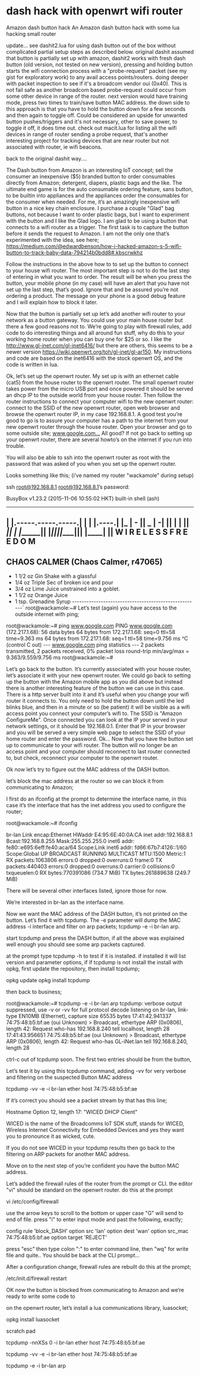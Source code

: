 # dash hack with openwrt wifi router
Amazon dash button hack
An Amazon dash button hack with some lua hacking small router

update... see dashit2.lua for using dash button out of the box without complicated partial setup steps as described below.  original dashit assumed that button is partially set up with amazon, dashit2 works with fresh dash button (old version, not tested on new version), pressing and holding button starts the wifi connection process with a "probe-request" packet (see my gist for exploratory work) to any avail access points/routers.  doing deeper with packet inspection to see if it's a broadcom vendor oui (0x40).  This is not fail safe as another broadcom based probe-request could occur from some other device in range of the router. next version would have training mode, press two times to train/save button MAC address. the down side to this approach is that you have to hold the button down for a few seconds and then again to toggle off.  Could be considered an upside for unwanted button pushes/triggers and it's not necessary, other to save power, to toggle it off, it does time out.   check out macit.lua for listing all the wifi devices in range of router sending a probe request, that's another interesting project for tracking devices that are near router but not associated with router, ie wifi beacons.

back to the original dashit way....


The Dash button from Amazon is an interesting IoT concept; sell the consumer an inexpensive ($5) branded button to order consumables directly from Amazon; detergent, diapers, plastic bags and the like. The ultimate end game is for the auto consumable ordering feature, sans button, to be builtin into appliances and the appliances order the consumables for the consumer when needed. For me, it’s an amazingly inexpensive wifi button in a nice key chain enclosure. I purchase a couple "Glad" bag buttons, not because I want to order plastic bags, but I want to experiment with the button and I like the Glad logo. I am glad to be using a button that connects to a wifi router as a trigger. The first task is to capture the button before it sends the request to Amazon. I am not the only one that’s experimented with the idea, see here; https://medium.com/@edwardbenson/how-i-hacked-amazon-s-5-wifi-button-to-track-baby-data-794214b0bdd8#.kbscrwkhz

Follow the instructions in the above how to to set up the button to connect to your house wifi router. The most important step is not to do the last step of entering in what you want to order. The result will be when you press the button, your mobile phone (in my case) will have an alert that you have not set up the last step, that’s good. Ignore that and be assured you’re not ordering a product. The message on your phone is a good debug feature and I will explain how to block it later.

Now that the button is partially set up let’s add another wifi router to your network as a button gateway. You could use your main house router but there a few good reasons not to. We’re going to play with firewall rules, add code to do interesting things and all around fun stuff, why do this to your working home router when you can buy one for $25 or so. I like the http://www.gl-inet.com/gl-inet6416/ but there are others, this seems to be a newer version https://wiki.openwrt.org/toh/gl-inet/gl-ar150. My instructions and code are based on the inet6416 with the stock openwrt OS, and the code is written in lua.

Ok, let’s set up the openwrt router. My set up is with an ethernet cable (cat5) from the house router to the openwrt router. The small openwrt router takes power from the micro USB port and once powered it should be served an dhcp IP to the outside world from your house router. Then follow the router instructions to connect your computer wifi to the new openwrt router: connect to the SSID of the new openwrt router, open web browser and browse the openwrt router IP, in my case 192.168.8.1. A good test you’re good to go is to assure your computer has a path to the internet from your new openwrt router through the house router. Open your browser and go to some outside site; www.google.com…​ All good? If not go back to setting up your openwrt router, there are several howto’s on the internet if you run into trouble.

You will also be able to ssh into the openwrt router as root with the password that was asked of you when you set up the openwrt router.

Looks something like this; (i’ve named my router "wackamole" during setup)

ssh root@192.168.8.1 root@192.168.8.1’s password:

BusyBox v1.23.2 (2015-11-06 10:55:02 HKT) built-in shell (ash)

  _______                     ________        __
 |       |.-----.-----.-----.|  |  |  |.----.|  |_
 |   -   ||  _  |  -__|     ||  |  |  ||   _||   _|
 |_______||   __|_____|__|__||________||__|  |____|
          |__| W I R E L E S S   F R E E D O M
 -----------------------------------------------------
 CHAOS CALMER (Chaos Calmer, r47065)
 -----------------------------------------------------
  * 1 1/2 oz Gin            Shake with a glassful
  * 1/4 oz Triple Sec       of broken ice and pour
  * 3/4 oz Lime Juice       unstrained into a goblet.
  * 1 1/2 oz Orange Juice
  * 1 tsp. Grenadine Syrup
 -----------------------------------------------------`
root@wackamole:~#
Let’s test (again) you have access to the outside internet with ping;

root@wackamole:~# ping www.google.com PING www.google.com (172.217.1.68): 56 data bytes 64 bytes from 172.217.1.68: seq=0 ttl=58 time=9.363 ms 64 bytes from 172.217.1.68: seq=1 ttl=58 time=9.756 ms ^C (control C out) --- www.google.com ping statistics --- 2 packets transmitted, 2 packets received, 0% packet loss round-trip min/avg/max = 9.363/9.559/9.756 ms root@wackamole:~#

Let’s go back to the button. It’s currently associated with your house router, let’s associate it with your new openwrt router. We could go back to setting up the button with the Amazon mobile app as you did above but instead there is another interesting feature of the button we can use in this case. There is a http server built into it and it’s useful when you change your wifi router it connects to. You only need to hold the button down until the led blinks blue, and then in a minute or so (be patient) it will be visible as a wifi access point you connect your computer’s wifi to. The SSID is "Amazon ConfigureMe". Once connected you can look at the IP your served in your network settings, or it should be 192.168.0.1. Enter that IP in your browser and you will be served a very simple web page to select the SSID of your home router and enter the password. Ok…​ Now that you have the button set up to communicate to your wifi router. The button will no longer be an access point and your computer should reconnect to last router connected to, but check, reconnect your computer to the openwrt router.

Ok now let’s try to figure out the MAC address of the DASH button.

let’s block the mac address at the router so we can block it from communicating to Amazon;

I first do an ifconfig at the prompt to determine the interface name, in this case it’s the interface that has the inet address you used to configure the router;

root@wackamole:~# ifconfig

br-lan Link encap:Ethernet HWaddr E4:95:6E:40:0A:CA inet addr:192.168.8.1 Bcast:192.168.8.255 Mask:255.255.255.0 inet6 addr: fe80::e695:6eff:fe40:aca/64 Scope:Link inet6 addr: fd66:67b7:4126::1/60 Scope:Global UP BROADCAST RUNNING MULTICAST MTU:1500 Metric:1 RX packets:1063806 errors:0 dropped:0 overruns:0 frame:0 TX packets:440403 errors:0 dropped:0 overruns:0 carrier:0 collisions:0 txqueuelen:0 RX bytes:770391086 (734.7 MiB) TX bytes:261889638 (249.7 MiB)

There will be several other interfaces listed, ignore those for now.

We’re interested in br-lan as the interface name.

Now we want the MAC address of the DASH button, it’s not printed on the button. Let’s find it with tcpdump. The -e parameter will dump the MAC address -i interface and filter on arp packets; tcpdump -e -i br-lan arp.

start tcpdump and press the DASH button, if all the above was explained well enough you should see some arp packets captured.

at the prompt type tcpdump -h to test if it is installed. if installed it will list version and parameter options, if if tcpdump is not install the install with opkg, first update the repository, then install tcpdump;

opkg update opkg install tcpdump

then back to business;

root@wackamole:~# tcpdump -e -i br-lan arp tcpdump: verbose output suppressed, use -v or -vv for full protocol decode listening on br-lan, link-type EN10MB (Ethernet), capture size 65535 bytes 17:41:42.941337 74:75:48:b5:bf:ae (oui Unknown) > Broadcast, ethertype ARP (0x0806), length 42: Request who-has 192.168.8.240 tell localhost, length 28 17:41:43.956651 74:75:48:b5:bf:ae (oui Unknown) > Broadcast, ethertype ARP (0x0806), length 42: Request who-has GL-iNet.lan tell 192.168.8.240, length 28

ctrl-c out of tcpdump soon. The first two entries should be from the button,

Let’s test it by using this tcpdump command, adding -vv for very verbose and filtering on the suspected Button MAC address

tcpdump -vv -e -i br-lan ether host 74:75:48:b5:bf:ae

If it’s correct you should see a packet stream by that has this line;

Hostname Option 12, length 17: "WICED DHCP Client"

WICED is the name of the Broadcomms IoT SDK stuff, stands for WICED, Wireless Internet Connectivity for Embedded Devices and yes they want you to pronounce it as wicked, cute.

If you do not see WICED in your tcpdump results then go back to the filtering on ARP packets for another MAC address.

Move on to the next step of you’re confident you have the button MAC address.

Let’s added the firewall rules of the router from the prompt or CLI. the editor "vi" should be standard on the openwrt router. do this at the prompt

vi /etc/config/firewall

use the arrow keys to scroll to the bottom or upper case "G" will send to end of file. press "i" to enter input mode and past the following, exactly;

config rule 'block_DASH' option src 'lan' option dest 'wan' option src_mac 74:75:48:b5:bf:ae option target 'REJECT'

press "esc" then type colon ":" to enter command line, then "wq" for write file and quite.. You should be back at the CLI prompt…​

After a configuration change, firewall rules are rebuilt do this at the prompt;

/etc/init.d/firewall restart

OK now the button is blocked from communicating to Amazon and we’re ready to write some code to

on the openwrt router, let’s install a lua communications library, luasocket;

opkg install luasocket

scratch pad

tcpdump -nnXSs 0 -i br-lan ether host 74:75:48:b5:bf:ae

tcpdump -vv -e -i br-lan ether host 74:75:48:b5:bf:ae

tcpdump -e -i br-lan arp
